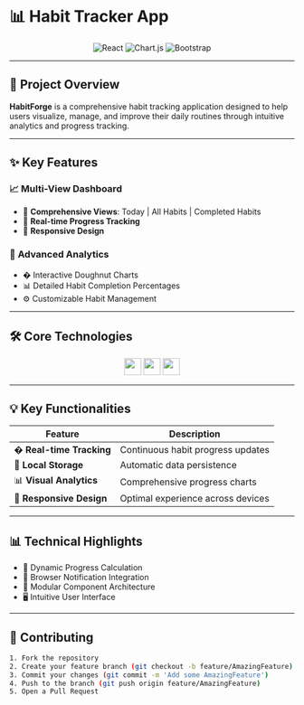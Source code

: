 # 📊 Habit Tracker App

<div align="center">
  <img src="https://img.shields.io/badge/React-61DAFB?logo=react&logoColor=black&style=for-the-badge" alt="React">
  <img src="https://img.shields.io/badge/Chart.js-FF6384?logo=chart.js&logoColor=white&style=for-the-badge" alt="Chart.js">
  <img src="https://img.shields.io/badge/Bootstrap-7952B3?logo=bootstrap&logoColor=white&style=for-the-badge" alt="Bootstrap">
</div>

---

## 🌟 **Project Overview**

**HabitForge** is a comprehensive habit tracking application designed to help users visualize, manage, and improve their daily routines through intuitive analytics and progress tracking.

---

## ✨ **Key Features**

### 📈 **Multi-View Dashboard**
- 🔄 **Comprehensive Views**: Today | All Habits | Completed Habits  
- 📍 **Real-time Progress Tracking**  
- 📱 **Responsive Design**

### 🎯 **Advanced Analytics**
- � Interactive Doughnut Charts  
- 📊 Detailed Habit Completion Percentages  
- ⚙️ Customizable Habit Management

---

## 🛠️ **Core Technologies**

<p align="center">
  <img src="https://img.shields.io/badge/-React-61DAFB?logo=react&logoColor=white&style=flat-square" height="30">
  <img src="https://img.shields.io/badge/-Chart.js-FF6384?logo=chart.js&logoColor=white&style=flat-square" height="30">
  <img src="https://img.shields.io/badge/-Bootstrap-7952B3?logo=bootstrap&logoColor=white&style=flat-square" height="30">
</p>

---

## 💡 **Key Functionalities**

| **Feature**               | **Description**                              |
|---------------------------|----------------------------------------------|
| � **Real-time Tracking**  | Continuous habit progress updates           |
| 💾 **Local Storage**       | Automatic data persistence                  |
| 📊 **Visual Analytics**    | Comprehensive progress charts               |
| 📱 **Responsive Design**   | Optimal experience across devices           |

---

## 📊 **Technical Highlights**

- 🧮 Dynamic Progress Calculation  
- 🔔 Browser Notification Integration  
- 🧩 Modular Component Architecture  
- 🖥️ Intuitive User Interface  

---

## 🤝 **Contributing**

```bash
1. Fork the repository
2. Create your feature branch (git checkout -b feature/AmazingFeature)
3. Commit your changes (git commit -m 'Add some AmazingFeature')
4. Push to the branch (git push origin feature/AmazingFeature)
5. Open a Pull Request
